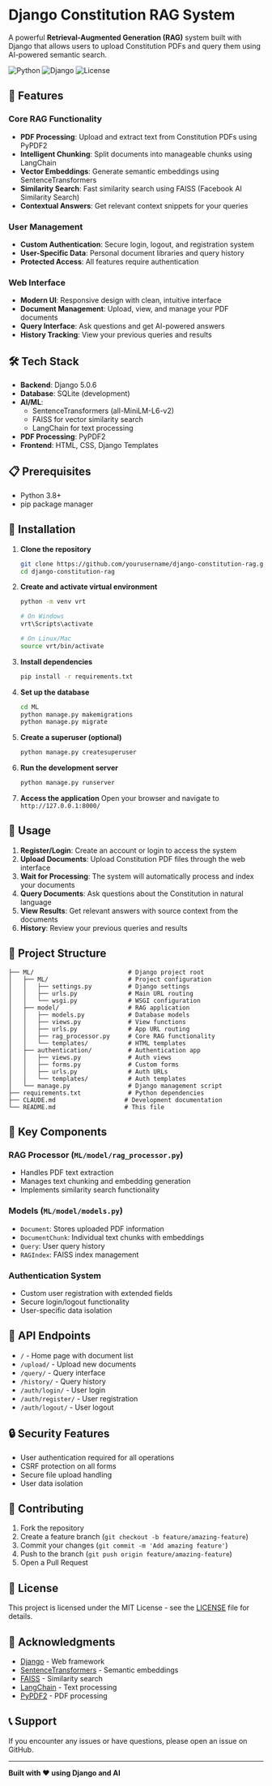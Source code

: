 # Django Constitution RAG System

A powerful **Retrieval-Augmented Generation (RAG)** system built with Django that allows users to upload Constitution PDFs and query them using AI-powered semantic search.

![Python](https://img.shields.io/badge/python-v3.8+-blue.svg)
![Django](https://img.shields.io/badge/django-v5.0.6-green.svg)
![License](https://img.shields.io/badge/license-MIT-blue.svg)

## 🚀 Features

### Core RAG Functionality
- **PDF Processing**: Upload and extract text from Constitution PDFs using PyPDF2
- **Intelligent Chunking**: Split documents into manageable chunks using LangChain
- **Vector Embeddings**: Generate semantic embeddings using SentenceTransformers
- **Similarity Search**: Fast similarity search using FAISS (Facebook AI Similarity Search)
- **Contextual Answers**: Get relevant context snippets for your queries

### User Management
- **Custom Authentication**: Secure login, logout, and registration system
- **User-Specific Data**: Personal document libraries and query history
- **Protected Access**: All features require authentication

### Web Interface
- **Modern UI**: Responsive design with clean, intuitive interface
- **Document Management**: Upload, view, and manage your PDF documents
- **Query Interface**: Ask questions and get AI-powered answers
- **History Tracking**: View your previous queries and results

## 🛠️ Tech Stack

- **Backend**: Django 5.0.6
- **Database**: SQLite (development)
- **AI/ML**: 
  - SentenceTransformers (all-MiniLM-L6-v2)
  - FAISS for vector similarity search
  - LangChain for text processing
- **PDF Processing**: PyPDF2
- **Frontend**: HTML, CSS, Django Templates

## 📋 Prerequisites

- Python 3.8+
- pip package manager

## 🔧 Installation

1. **Clone the repository**
   ```bash
   git clone https://github.com/yourusername/django-constitution-rag.git
   cd django-constitution-rag
   ```

2. **Create and activate virtual environment**
   ```bash
   python -m venv vrt
   
   # On Windows
   vrt\Scripts\activate
   
   # On Linux/Mac
   source vrt/bin/activate
   ```

3. **Install dependencies**
   ```bash
   pip install -r requirements.txt
   ```

4. **Set up the database**
   ```bash
   cd ML
   python manage.py makemigrations
   python manage.py migrate
   ```

5. **Create a superuser (optional)**
   ```bash
   python manage.py createsuperuser
   ```

6. **Run the development server**
   ```bash
   python manage.py runserver
   ```

7. **Access the application**
   Open your browser and navigate to `http://127.0.0.1:8000/`

## 🎯 Usage

1. **Register/Login**: Create an account or login to access the system
2. **Upload Documents**: Upload Constitution PDF files through the web interface
3. **Wait for Processing**: The system will automatically process and index your documents
4. **Query Documents**: Ask questions about the Constitution in natural language
5. **View Results**: Get relevant answers with source context from the documents
6. **History**: Review your previous queries and results

## 📁 Project Structure

```
├── ML/                          # Django project root
│   ├── ML/                      # Project configuration
│   │   ├── settings.py          # Django settings
│   │   ├── urls.py              # Main URL routing
│   │   └── wsgi.py              # WSGI configuration
│   ├── model/                   # RAG application
│   │   ├── models.py            # Database models
│   │   ├── views.py             # View functions
│   │   ├── urls.py              # App URL routing
│   │   ├── rag_processor.py     # Core RAG functionality
│   │   └── templates/           # HTML templates
│   ├── authentication/          # Authentication app
│   │   ├── views.py             # Auth views
│   │   ├── forms.py             # Custom forms
│   │   ├── urls.py              # Auth URLs
│   │   └── templates/           # Auth templates
│   └── manage.py                # Django management script
├── requirements.txt             # Python dependencies
├── CLAUDE.md                   # Development documentation
└── README.md                   # This file
```

## 🔑 Key Components

### RAG Processor (`ML/model/rag_processor.py`)
- Handles PDF text extraction
- Manages text chunking and embedding generation
- Implements similarity search functionality

### Models (`ML/model/models.py`)
- `Document`: Stores uploaded PDF information
- `DocumentChunk`: Individual text chunks with embeddings
- `Query`: User query history
- `RAGIndex`: FAISS index management

### Authentication System
- Custom user registration with extended fields
- Secure login/logout functionality
- User-specific data isolation

## 🚀 API Endpoints

- `/` - Home page with document list
- `/upload/` - Upload new documents
- `/query/` - Query interface
- `/history/` - Query history
- `/auth/login/` - User login
- `/auth/register/` - User registration
- `/auth/logout/` - User logout

## 🔒 Security Features

- User authentication required for all operations
- CSRF protection on all forms
- Secure file upload handling
- User data isolation

## 🤝 Contributing

1. Fork the repository
2. Create a feature branch (`git checkout -b feature/amazing-feature`)
3. Commit your changes (`git commit -m 'Add amazing feature'`)
4. Push to the branch (`git push origin feature/amazing-feature`)
5. Open a Pull Request

## 📝 License

This project is licensed under the MIT License - see the [LICENSE](LICENSE) file for details.

## 🙏 Acknowledgments

- [Django](https://djangoproject.com/) - Web framework
- [SentenceTransformers](https://www.sbert.net/) - Semantic embeddings
- [FAISS](https://faiss.ai/) - Similarity search
- [LangChain](https://langchain.com/) - Text processing
- [PyPDF2](https://pypdf2.readthedocs.io/) - PDF processing

## 📞 Support

If you encounter any issues or have questions, please open an issue on GitHub.

---

**Built with ❤️ using Django and AI**